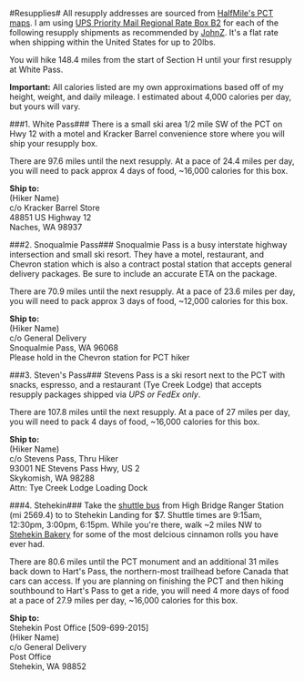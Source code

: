 #Resupplies#
All resupply addresses are sourced from [HalfMile's PCT maps](https://www.pctmap.net/maps/). I am using [UPS Priority Mail Regional Rate Box B2](https://store.usps.com/store/browse/uspsProductDetailMultiSkuDropDown.jsp?productId=P_RRB_B2) for each of the following resupply shipments as recommended by [JohnZ](http://johnzahorian.com/). It's a flat rate when shipping within the United States for up to 20lbs.

You will hike 148.4 miles from the start of Section H until your first resupply at White Pass.

**Important:** All calories listed are my own approximations based off of my height, weight, and daily mileage. I estimated about 4,000 calories per day, but yours will vary.

###1. White Pass###
There is a small ski area 1/2 mile SW of the PCT on Hwy 12 with a motel and Kracker Barrel convenience store where you will ship your resupply box.

There are 97.6 miles until the next resupply. At a pace of 24.4 miles per day, you will need to pack approx 4 days of food, ~16,000 calories for this box. 

**Ship to:**<br>
(Hiker Name)<br>
c/o Kracker Barrel Store<br>
48851 US Highway 12<br>
Naches, WA 98937<br>

###2. Snoqualmie Pass###
Snoqualmie Pass is a busy interstate highway intersection and small ski resort. They have a motel, restaurant, and Chevron station which is also a contract postal station that accepts general delivery packages. Be sure to include an accurate ETA on the package.

There are 70.9 miles until the next resupply. At a pace of 23.6 miles per day, you will need to pack approx 3 days of food, ~12,000 calories for this box.

**Ship to:**<br>
(Hiker Name)<br>
c/o General Delivery<br>
Snoqualmie Pass, WA 96068<br>
Please hold in the Chevron station for PCT hiker<br>

###3. Steven's Pass###
Stevens Pass is a ski resort next to the PCT with snacks, espresso, and a restaurant (Tye Creek Lodge) that accepts resupply packages shipped via *UPS or FedEx only*.

There are 107.8 miles until the next resupply. At a pace of 27 miles per day, you will need to pack 4 days of food, ~16,000 calories for this box.

**Ship to:**<br>
(Hiker Name)<br>
c/o Stevens Pass, Thru Hiker<br>
93001 NE Stevens Pass Hwy, US 2<br>
Skykomish, WA 98288<br>
Attn: Tye Creek Lodge Loading Dock

###4. Stehekin###
Take the [shuttle bus](https://www.nps.gov/noca/planyourvisit/stehekin-transportation.htm) from High Bridge Ranger Station (mi 2569.4) to to Stehekin Landing for $7. Shuttle times are 9:15am, 12:30pm, 3:00pm, 6:15pm. While you're there, walk ~2 miles NW to [Stehekin Bakery](http://stehekinpastry.com/stehekin-pastry-company_294.html) for some of the most delcious cinnamon rolls you have ever had.

There are 80.6 miles until the PCT monument and an additional 31 miles back down to Hart's Pass, the northern-most trailhead before Canada that cars can access. If you are planning on finishing the PCT and then hiking southbound to Hart's Pass to get a ride, you will need 4 more days of food at a pace of 27.9 miles per day, ~16,000 calories for this box.

**Ship to:**<br>
Stehekin Post Office [509-699-2015]<br>
(Hiker Name)<br>
c/o General Delivery<br>
Post Office<br>
Stehekin, WA 98852 
